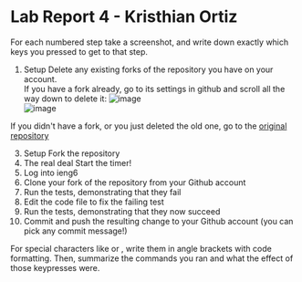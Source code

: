 # Lab Report 4 - Kristhian Ortiz


For each numbered step take a screenshot, and write down exactly which keys you pressed to get to that step.  

1) Setup Delete any existing forks of the repository you have on your account.  
If you have a fork already, go to its settings in github and scroll all the way down to delete it:
![image](https://user-images.githubusercontent.com/122419405/220795828-09b36163-aa98-4582-847e-803a14accb0e.png)  
![image](https://user-images.githubusercontent.com/122419405/220795947-e3555972-7136-4fb2-9ddc-cec8deb48a20.png)  

If you didn't have a fork, or you just deleted the old one, go to the [original repository ](https://github.com/ucsd-cse15l-w23/lab7) 




3) Setup Fork the repository  
4) The real deal Start the timer!  
5) Log into ieng6  
6) Clone your fork of the repository from your Github account  
7) Run the tests, demonstrating that they fail  
8) Edit the code file to fix the failing test  
9) Run the tests, demonstrating that they now succeed  
10) Commit and push the resulting change to your Github account (you can pick any commit message!)  



For special characters like <enter> or <tab>, write them in angle brackets with code formatting. 
Then, summarize the commands you ran and what the effect of those keypresses were.
